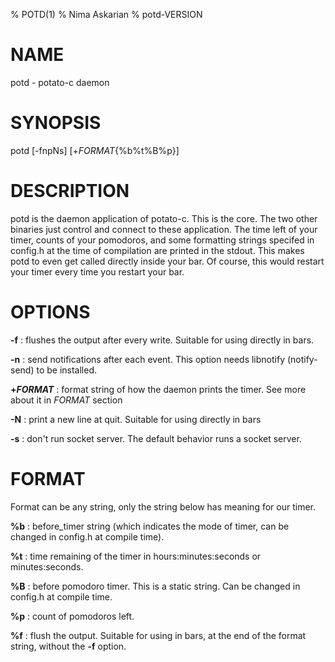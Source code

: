 % POTD(1)
% Nima Askarian
% potd-VERSION
# NAME
potd - potato-c daemon

# SYNOPSIS
potd [-fnpNs] [+*FORMAT*{%b%t%B%p}]

# DESCRIPTION
potd is the daemon application of potato-c. This is the core. The two other binaries just control and connect to these application. The time left of your timer, counts of your pomodoros, and some formatting strings specifed in config.h at the time of compilation are printed in the stdout. This makes potd to even get called directly inside your bar. Of course, this would restart your timer every time you restart your bar.

# OPTIONS

**-f**
: flushes the output after every write. Suitable for using directly in bars.

**-n**
: send notifications after each event. This option needs libnotify (notify-send) to be installed.

**+*FORMAT***
: format string of how the daemon prints the timer. See more about it in *FORMAT* section

**-N**
: print a new line at quit. Suitable for using directly in bars

**-s**
: don't run socket server. The default behavior runs a socket server.

# FORMAT
Format can be any string, only the string below has meaning for our timer.

**%b**
: before_timer string (which indicates the mode of timer, can be changed in config.h at compile time).

**%t**
: time remaining of the timer in hours:minutes:seconds or minutes:seconds.

**%B**
: before pomodoro timer. This is a static string. Can be changed in config.h at compile time.

**%p**
: count of pomodoros left.

**%f**
: flush the output. Suitable for using in bars, at the end of the format string, without the **-f** option.
